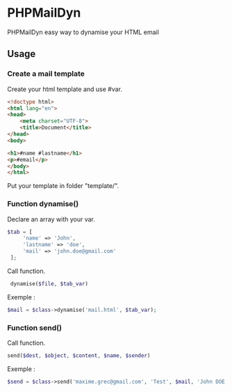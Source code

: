 # PHPMailDyn
PHPMailDyn easy way to dynamise your HTML email


## Usage

### Create a mail template

Create your html template and use #var.

```html
<!doctype html>
<html lang="en">
<head>
    <meta charset="UTF-8">
    <title>Document</title>
</head>
<body>

<h1>#name #lastname</h1>
<p>#email</p>
</body>
</html>
 ```

Put your template in folder "template/".

### Function dynamise()

Declare an array with your var.

```php
$tab = [
     'name' => 'John',
     'lastname' => 'doe',
     'mail' => 'john.doe@gmail.com'
 ];
 ```

Call function.

```php
 dynamise($file, $tab_var)
 ```

Exemple :

 ```php
 $mail = $class->dynamise('mail.html', $tab_var);
 ```

 ### Function send()

 Call function.

 ```php
 send($dest, $object, $content, $name, $sender)
 ```

 Exemple :

 ```php
 $send = $class->send('maxime.grec@gmail.com', 'Test', $mail, 'John DOE', '')
 ```